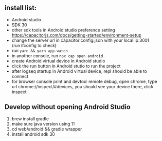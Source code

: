 ## install list:
* Android studio
* SDK 30
* other sdk tools in Android studio preference setting https://capacitorjs.com/docs/getting-started/environment-setup
* change the server url in capacitor.config.json with your local ip:3001 (run ifconfig to check)
* run `yarn && yarn app-watch`
* in another console, run `npx cap open android`
* create Android virtual device in Android studio
* click the run button in Android stutio to run the project
* after logseq startup in Android virtual device, repl should be able to connect
* for browser console print and devtool remote debug, open chrome, type url chrome://inspect/#devices, you should see your device there, click inspect


## Develop without opening Android Studio
1. brew install gradle
2. make sure java version using 11
3. cd web/android && gradle wrapper
4. install android sdk 30
